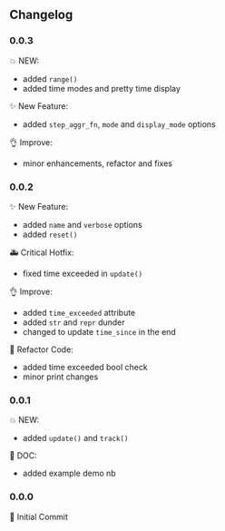 ## Changelog

### 0.0.3

💥 NEW:

- added `range()`
- added time modes and pretty time display

✨ New Feature:

- added `step_aggr_fn`, `mode` and `display_mode` options

👌 Improve:

- minor enhancements, refactor and fixes

### 0.0.2

✨ New Feature:

- added `name` and `verbose` options
- added `reset()`

🚑 Critical Hotfix:

- fixed time exceeded in `update()`

👌 Improve:

- added `time_exceeded` attribute
- added `str` and `repr` dunder
- changed to update `time_since` in the end

🔨 Refactor Code:

- added time exceeded bool check
- minor print changes

### 0.0.1

💥 NEW:

- added `update()` and `track()`

📖 DOC:

- added example demo nb

### 0.0.0

🎉 Initial Commit
